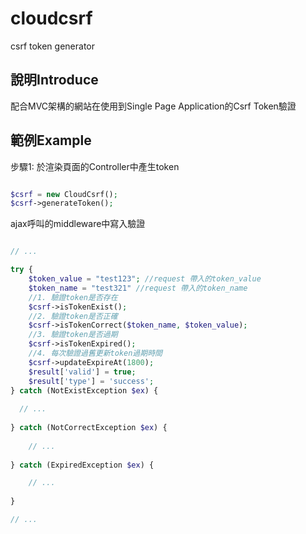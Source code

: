 # cloudcsrf
csrf token generator

## 說明Introduce

配合MVC架構的網站在使用到Single Page Application的Csrf Token驗證

## 範例Example

步驟1: 
於渲染頁面的Controller中產生token

```php

$csrf = new CloudCsrf();
$csrf->generateToken();

```

ajax呼叫的middleware中寫入驗證

```php

// ...

try {
    $token_value = "test123"; //request 帶入的token_value
    $token_name = "test321" //request 帶入的token_name
    //1. 驗證token是否存在
    $csrf->isTokenExist();
    //2. 驗證token是否正確
    $csrf->isTokenCorrect($token_name, $token_value);
    //3. 驗證token是否過期
    $csrf->isTokenExpired();
    //4. 每次驗證過舊更新token過期時間
    $csrf->updateExpireAt(1800);
    $result['valid'] = true;
    $result['type'] = 'success';
} catch (NotExistException $ex) {
  
  // ...
  
} catch (NotCorrectException $ex) {
    
    // ...
    
} catch (ExpiredException $ex) {

    // ...
    
}

// ...

```
